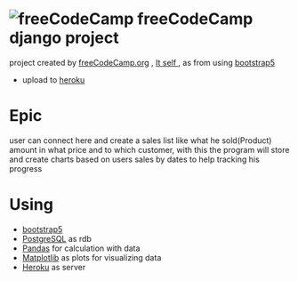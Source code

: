 
# ![freeCodeCamp](https://yt3.ggpht.com/ytc/AAUvwnifaQZvAunS0OFb2y_cieoVjLCVjqQW8Exf3BC1gg=s88-c-k-c0x00ffffff-no-rj) freeCodeCamp django project 
project created by [freeCodeCamp.org](https://www.youtube.com/channel/UC8butISFwT-Wl7EV0hUK0BQ) , [It self ](https://www.youtube.com/watch?v=04L0BbAcCpQ)
, as from using [bootstrap5](https://getbootstrap.com/docs/5.0/components/accordion/)

* upload to [heroku](https://django-one.herokuapp.com/)

# Epic 
 user can connect here and create a sales list like what he sold(Product) 
 amount in what price and to which customer, with this the program will store 
 and create charts based on users sales by dates to help tracking his progress 

# Using 
* [bootstrap5](https://getbootstrap.com/docs/5.0/components/navbar/)
* [PostgreSQL](https://www.postgresql.org/) as rdb
* [Pandas](https://pandas.pydata.org/) for calculation with data 
* [Matplotlib](https://matplotlib.org/) as plots for visualizing data 
* [Heroku](https://devcenter.heroku.com/) as server 
